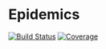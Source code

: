 # Epidemics

[![Build Status](https://github.com/pratikunterwegs/Epidemics.jl/actions/workflows/CI.yml/badge.svg?branch=main)](https://github.com/pratikunterwegs/Epidemics.jl/actions/workflows/CI.yml?query=branch%3Amain)
[![Coverage](https://codecov.io/gh/pratikunterwegs/Epidemics.jl/branch/main/graph/badge.svg)](https://codecov.io/gh/pratikunterwegs/Epidemics.jl)
